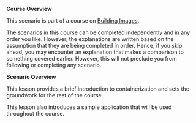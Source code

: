 **Course Overview**

This scenario is part of a course on [Building Images](https://www.katacoda.com/ciberkleid/courses/building-images).

The scenarios in this course can be completed independently and in any order you like. However, the explanations are written based on the assumption that they are being completed in order. Hence, if you skip ahead, you may encounter an explanation that makes a comparison to something covered earlier. However, this will not preclude you from following or completing any scenario.

**Scenario Overview**

This lesson provides a brief introduction to containerization and sets the groundwork for the rest of the course.

This lesson also introduces a sample application that will be used throughout the course.